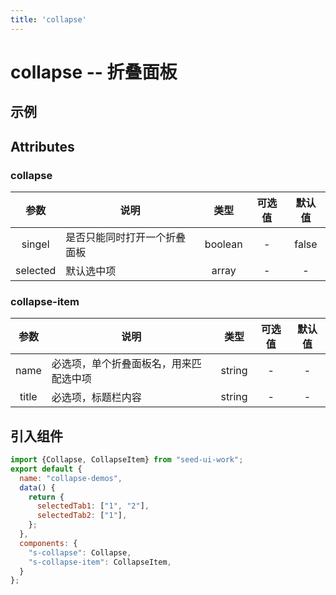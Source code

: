 ```yaml
---
title: 'collapse'
---
```

# collapse -- 折叠面板
## 示例
<ClientOnly>
<collapse-demos/>
</ClientOnly>

## Attributes
### collapse

|   参数   | 说明                         |  类型   | 可选值 | 默认值 |
|:--------:|------------------------------|:-------:|:------:|:------:|
|  singel  | 是否只能同时打开一个折叠面板 | boolean |   -    | false  |
| selected | 默认选中项                   |  array  |   -    |   -    |

### collapse-item
| 参数  | 说明                                   |  类型  | 可选值 | 默认值 |
|:-----:|----------------------------------------|:------:|:------:|:------:|
| name  | 必选项，单个折叠面板名，用来匹配选中项 | string |   -    |   -    |
| title | 必选项，标题栏内容                     | string |   -    |   -    |

## 引入组件
```js
import {Collapse, CollapseItem} from "seed-ui-work";
export default {
  name: "collapse-demos",
  data() {
    return {
      selectedTab1: ["1", "2"],
      selectedTab2: ["1"],
    };
  },
  components: {
    "s-collapse": Collapse,
    "s-collapse-item": CollapseItem,
  }
};
```